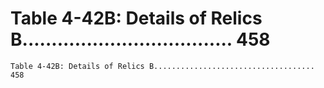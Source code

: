 # Table 4-42B: Details of Relics B.................................... 458

```
Table 4-42B: Details of Relics B.................................... 458
```
